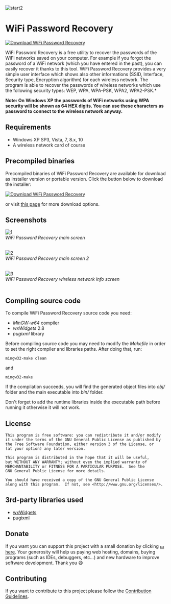 ![start2](https://cloud.githubusercontent.com/assets/10303538/6315586/9463fa5c-ba06-11e4-8f30-ce7d8219c27d.png)

# WiFi Password Recovery

[![Download WiFi Password Recovery](https://img.shields.io/sourceforge/dt/wifi-password-recovery.svg)](https://sourceforge.net/projects/wifi-password-recovery/files/latest/download)

WiFi Password Recovery is a free utility to recover the passwords of the WiFi networks saved on your computer. For example if you forgot the password of a WiFi network (which you have entered in the past), you can easily recover it thanks to this tool. WiFi Password Recovery provides a very simple user interface which shows also other informations (SSID, Interface, Security type, Encryption algorithm) for each wireless network. The program is able to recover the passwords of wireless networks which use the following security types: WEP, WPA, WPA-PSK, WPA2, WPA2-PSK.*

**Note: On Windows XP the passwords of WiFi networks using WPA security will be shown as 64 HEX digits. You can use these characters as password to connect to the wireless network anyway.**

## Requirements

- Windows XP SP3, Vista, 7, 8.x, 10
- A wireless network card of course

## Precompiled binaries

Precompiled binaries of WiFi Password Recovery are available for download as installer version or portable version.
Click the button below to download the installer:

[![Download WiFi Password Recovery](https://a.fsdn.com/con/app/sf-download-button)](https://sourceforge.net/projects/wifi-password-recovery/files/latest/download)

or visit [this page](https://www.evolsoft.tk/wifi-password-recovery/download/) for more download options.

## Screenshots

![1](https://user-images.githubusercontent.com/10297075/47753540-30670e00-dc98-11e8-9250-ba034244c5bc.png)
<br>*WiFi Password Recovery main screen*<br><br>

![2](https://user-images.githubusercontent.com/10297075/47753659-9e133a00-dc98-11e8-91d7-4bd9e1be6e0c.png)
<br>*WiFi Password Recovery main screen 2*<br><br>

![3](https://user-images.githubusercontent.com/10297075/47753682-b08d7380-dc98-11e8-8acb-adb9bd103ad4.png)
<br>*WiFi Password Recovery wireless network info screen*<br><br>

## Compiling source code

To compile WiFi Password Recovery source code you need:
- *MinGW-w64* compiler 
- *wxWidgets* 2.8
- *pugixml* library

Before compiling source code you may need to modify the *Makefile* in order to set the right compiler and libraries paths. After doing that, run:

```
mingw32-make clean
```

and

```
mingw32-make
```

If the compilation succeeds, you will find the generated object files into *obj/* folder and the main executable into *bin/* folder.

Don't forget to add the runtime libraries inside the executable path before running it otherwise it will not work.

## License

```
This program is free software: you can redistribute it and/or modify
it under the terms of the GNU General Public License as published by
the Free Software Foundation, either version 3 of the License, or
(at your option) any later version.

This program is distributed in the hope that it will be useful,
but WITHOUT ANY WARRANTY; without even the implied warranty of
MERCHANTABILITY or FITNESS FOR A PARTICULAR PURPOSE.  See the
GNU General Public License for more details.

You should have received a copy of the GNU General Public License
along with this program.  If not, see <http://www.gnu.org/licenses/>.
```

## 3rd-party libraries used

- [wxWidgets](https://www.wxwidgets.org)
- [pugixml](http://pugixml.org)

## Donate

If you want you can support this project with a small donation by clicking [:dollar: here](https://www.paypal.com/cgi-bin/webscr?cmd=_donations&business=flavius.c.1999@gmail.com&lc=US&item_name=www.evolsoft.tk&no_note=0&cn=&curency_code=EUR&bn=PP-DonationsBF:btn_donateCC_LG.gif:NonHosted). 
Your generosity will help us paying web hosting, domains, buying programs (such as IDEs, debuggers, etc...) and new hardware to improve software development. Thank you :smile:

## Contributing

If you want to contribute to this project please follow the [Contribution Guidelines](https://github.com/EvolSoft/WiFi-Password-Recovery/blob/master/CONTRIBUTING.md).